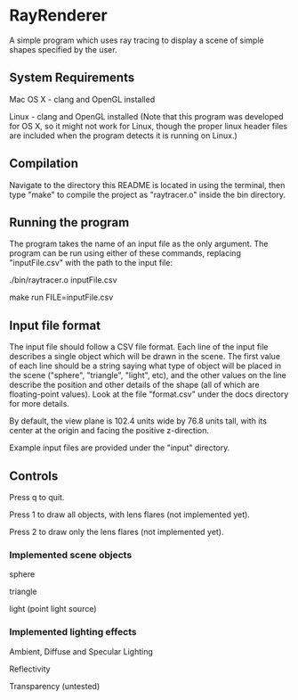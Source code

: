 # RayRenderer
A simple program which uses ray tracing to display a scene of simple shapes specified by the user.


## System Requirements

Mac OS X - clang and OpenGL installed

Linux - clang and OpenGL installed
(Note that this program was developed for OS X, so it might not work for Linux, though the proper linux header files are included when the program detects it is running on Linux.)

## Compilation
Navigate to the directory this README is located in using the terminal, then type "make" to compile the project as "raytracer.o" inside the bin directory.

## Running the program
The program takes the name of an input file as the only argument. The program can be run using either of these commands, replacing "inputFile.csv" with the path to the input file:

./bin/raytracer.o inputFile.csv

make run FILE=inputFile.csv

## Input file format
The input file should follow a CSV file format. Each line of the input file describes a single object which will be drawn in the scene. The first value of each line should be a string saying what type of object will be placed in the scene ("sphere", "triangle", "light", etc), and the other values on the line describe the position and other details of the shape (all of which are floating-point values). Look at the file "format.csv" under the docs directory for more details.

By default, the view plane is 102.4 units wide by 76.8 units tall, with its center
at the origin and facing the positive z-direction.

Example input files are provided under the "input" directory.


## Controls

Press q to quit.

Press 1 to draw all objects, with lens flares (not implemented yet).

Press 2 to draw only the lens flares (not implemented yet).


### Implemented scene objects

sphere

triangle

light (point light source)


### Implemented lighting effects

Ambient, Diffuse and Specular Lighting

Reflectivity

Transparency (untested)